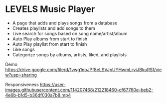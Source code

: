 # LEVELS Music Player

* A page that adds and plays songs from a database
* Creates playlists and add songs to them
* Live search for songs based on song name/artist/album
* Auto Play albums from start to finish
* Auto Play playlist from start to finish
* Like songs
* Categorize songs by albums, artists, liked, and playlists


Demo
https://drive.google.com/file/d/1vwg1noJPf8eLSVJpUYHwmLrviJBkuRSf/view?usp=sharing



Responsiveness 
https://user-images.githubusercontent.com/114207468/212218460-cf67760e-beb2-4e6b-b1d5-b36df030a7b8.mp4

